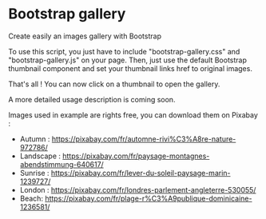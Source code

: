 # Bootstrap gallery

Create easily an images gallery with Bootstrap

To use this script, you just have to include "bootstrap-gallery.css" and "bootstrap-gallery.js" on your page. Then, just use the default Bootstrap thumbnail component and set your thumbnail links href to original images.

That's all ! You can now click on a thumbnail to open the gallery.

A more detailed usage description is coming soon.

Images used in example are rights free, you can download them on Pixabay :
- Autumn : https://pixabay.com/fr/automne-rivi%C3%A8re-nature-972786/
- Landscape : https://pixabay.com/fr/paysage-montagnes-abendstimmung-640617/
- Sunrise : https://pixabay.com/fr/lever-du-soleil-paysage-marin-1239727/
- London : https://pixabay.com/fr/londres-parlement-angleterre-530055/
- Beach: https://pixabay.com/fr/plage-r%C3%A9publique-dominicaine-1236581/
